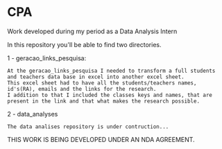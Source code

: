 # CPA
Work developed during my period as a Data Analysis Intern

In this repository you'll be able to find two directories.

1 - geracao_links_pesquisa:

    At the geracao_links_pesquisa I needed to transform a full students and teachers data base in excel into another excel sheet.
    This excel sheet had to have all the students/teachers names, id's(RA), emails and the links for the research. 
    I addition to that I included the classes keys and names, that are present in the link and that what makes the research possible.

2 - data_analyses
    
    The data analises repository is under contruction...


THIS WORK IS BEING DEVELOPED UNDER AN NDA AGREEMENT.

